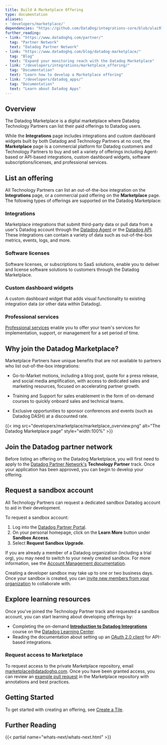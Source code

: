 ```yaml
---
title: Build A Marketplace Offering
type: documentation
aliases: 
- 'developers/marketplace/'
dependencies: "https://github.com/DataDog/integrations-core/blob/alai97/add-marketplace-documentation/docs/dev/marketplace_offering.md"
further_reading:
- link: "https://www.datadoghq.com/partner/"
  tag: "Partner Network"
  text: "Datadog Partner Network"
- link: "https://www.datadoghq.com/blog/datadog-marketplace/"
  tag: "Blog"
  text: "Expand your monitoring reach with the Datadog Marketplace"
- link: "/developers/integrations/marketplace_offering/"
  tag: "Documentation"
  text: "Learn how to develop a Marketplace offering"
- link: "/developers/datadog_apps/"
  tag: "Documentation"
  text: "Learn about Datadog Apps"
---
```


## Overview

The Datadog Marketplace is a digital marketplace where Datadog Technology Partners can list their paid offerings to Datadog users.  

While the **Integrations** page includes integrations and custom dashboard widgets built by both Datadog and Technology Partners at no cost, the **Marketplace** page is a commercial platform for Datadog customers and Technology Partners to buy and sell a variety of offerings including Agent-based or API-based integrations, custom dashboard widgets, software subscriptions/licenses, and professional services.

## List an offering 

All Technology Partners can list an out-of-the-box integration on the **Integrations** page, or a commercial paid offering on the **Marketplace** page. The following types of offerings are supported on the Datadog Marketplace:

### Integrations
Marketplace integrations that submit third-party data or pull data from a user's Datadog account through the [Datadog Agent][15] or the [Datadog API][16]. These integrations can contain a variety of data such as out-of-the-box metrics, events, logs, and more.

### Software licenses
Software licenses, or subscriptions to SaaS solutions, enable you to deliver and license software solutions to customers through the Datadog Marketplace.

### Custom dashboard widgets
A custom dashboard widget that adds visual functionality to existing integration data (or other data within Datadog).

### Professional services
[Professional services][18] enable you to offer your team's services for implementation, support, or management for a set period of time.

## Why join the Datadog Marketplace? 

Marketplace Partners have unique benefits that are not available to partners who list out-of-the-box integrations:
 
  - Go-to-Market motions, including a blog post, quote for a press release, and social media amplification, with access to dedicated sales and marketing resources, focused on accelerating partner growth. 

  - Training and Support for sales enablement in the form of on-demand courses to quickly onboard sales and technical teams.

  - Exclusive opportunities to sponsor conferences and events (such as Datadog DASH) at a discounted rate.

{{< img src="developers/marketplace/marketplace_overview.png" alt="The Datadog Marketplace page" style="width:100%" >}}

## Join the Datadog partner network

Before listing an offering on the Datadog Marketplace, you will first need to apply to the [Datadog Partner Network's][3] **Technology Partner** track. Once your application has been approved, you can begin to develop your offering.

## Request a sandbox account

All Technology Partners can request a dedicated sandbox Datadog account to aid in their development.

To request a sandbox account:

1. Log into the [Datadog Partner Portal][6].
2. On your personal homepage, click on the **Learn More** button under **Sandbox Access**.
3. Select **Request Sandbox Upgrade**.

<div class="alert alert-info">If you are already a member of a Datadog organization (including a trial org), you may need to switch to your newly created sandbox. For more information, see the <a href="https://docs.datadoghq.com/account_management/org_switching/">Account Management documentation</a>.</div>

Creating a developer sandbox may take up to one or two business days. Once your sandbox is created, you can [invite new members from your organization][7] to collaborate with.

## Explore learning resources

Once you've joined the Technology Partner track and requested a sandbox account, you can start learning about developing offerings by:

* Completing the on-demand [**Introduction to Datadog Integrations**][8] course on the [Datadog Learning Center][9].
* Reading the documentation about setting up an [OAuth 2.0 client][11] for API-based integrations.


### Request access to Marketplace

To request access to the private Marketplace repository, email <a href="mailto:marketplace@datadoghq.com">marketplace@datadoghq.com</a>. Once you have been granted access, you can review an [example pull request][12] in the Marketplace repository with annotations and best practices.

## Getting Started
To get started with creating an offering, see [Create a Tile][13].

## Further Reading

{{< partial name="whats-next/whats-next.html" >}}

[1]: https://app.datadoghq.com/integrations
[2]: https://app.datadoghq.com/marketplace
[3]: https://partners.datadoghq.com/
[4]: https://docs.datadoghq.com/developers/integrations/new_check_howto/
[5]: https://docs.datadoghq.com/developers/datadog_apps
[6]: https://partners.datadoghq.com/English/
[7]: /account_management/users/#add-new-members-and-manage-invites
[8]: https://learn.datadoghq.com/courses/intro-to-integrations
[9]: https://learn.datadoghq.com/
[10]: https://chat.datadoghq.com/
[11]: https://docs.datadoghq.com/developers/authorization/
[12]: https://github.com/DataDog/marketplace/pull/107
[13]: https://docs.datadoghq.com/developers/integrations/create_a_tile
[14]: https://docs.datadoghq.com/developers/integrations/api_integration/
[15]: https://docs.datadoghq.com/integrations/create_a_tile/#agent-based-integrations
[16]: https://docs.datadoghq.com/integrations/create_a_tile/#rest-api-integrations
[17]: https://docs.datadoghq.com/integrations/create_a_tile/#datadog-apps
[18]: https://docs.datadoghq.com/integrations/create_a_tile/#saas-license-or-professional-service-offerings
